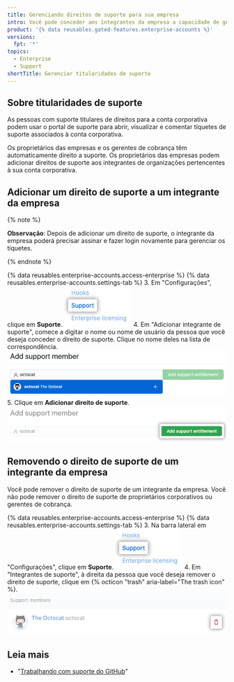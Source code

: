 ```yaml
---
title: Gerenciando direitos de suporte para sua empresa
intro: Você pode conceder aos integrantes da empresa a capacidade de gerenciar tíquetes de suporte para a conta corporativa.
product: '{% data reusables.gated-features.enterprise-accounts %}'
versions:
  fpt: '*'
topics:
  - Enterprise
  - Support
shortTitle: Gerenciar titularidades de suporte
---
```


## Sobre titularidades de suporte

As pessoas com suporte titulares de direitos para a conta corporativa podem usar o portal de suporte para abrir, visualizar e comentar tíquetes de suporte associados à conta corporativa.

Os proprietários das empresas e os gerentes de cobrança têm automaticamente direito a suporte. Os proprietários das empresas podem adicionar direitos de suporte aos integrantes de organizações pertencentes à sua conta corporativa.

## Adicionar um direito de suporte a um integrante da empresa

{% note %}

**Observação**: Depois de adicionar um direito de suporte, o integrante da empresa poderá precisar assinar e fazer login novamente para gerenciar os tíquetes.

{% endnote %}

{% data reusables.enterprise-accounts.access-enterprise %}
{% data reusables.enterprise-accounts.settings-tab %}
3. Em "Configurações", clique em **Suporte**. ![Item do Menu Suporte](/assets/images/help/enterprises/settings-support.png)
4. Em "Adicionar integrante de suporte", comece a digitar o nome ou nome de usuário da pessoa que você deseja conceder o direito de suporte. Clique no nome deles na lista de correspondência. ![Adicionar suporte a pesquisa titularidade](/assets/images/help/enterprises/settings-support-entitlement-search.png)
5. Clique em **Adicionar direito de suporte**. ![Adicionar botão de titularidade de suporte](/assets/images/help/enterprises/settings-support-add-entitlement.png)

## Removendo o direito de suporte de um integrante da empresa

Você pode remover o direito de suporte de um integrante da empresa. Você não pode remover o direito de suporte de proprietários corporativos ou gerentes de cobrança.

{% data reusables.enterprise-accounts.access-enterprise %}
{% data reusables.enterprise-accounts.settings-tab %}
3. Na barra lateral em "Configurações", clique em **Suporte**. ![Item do Menu Suporte](/assets/images/help/enterprises/settings-support.png)
4. Em "Integrantes de suporte", à direita da pessoa que você deseja remover o direito de suporte, clique em {% octicon "trash" aria-label="The trash icon" %}. ![Remover direito de suporte](/assets/images/help/enterprises/settings-support-remove-entitlement.png)

## Leia mais

- "[Trabalhando com suporte do GitHub](/github/working-with-github-support)"
